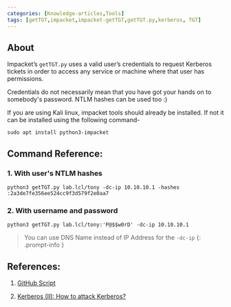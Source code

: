 ```yaml
---
categories: [Knowledge-articles,Tools]
tags: [getTGT,impacket,impacket-getTGT,getTGT.py,kerberos, TGT]
---
```


## About
Impacket’s `getTGT.py` uses a valid user’s credentials to request Kerberos tickets in order to access any service or machine where that user has permissions.

Credentials do not necessarily mean that you have got your hands on to somebody's password. NTLM hashes can be used too :)

If you are using Kali linux, impacket tools should already be installed. If not it can be installed using the following command-

```shell
sudo apt install python3-impacket
```

## **Command Reference:**
### 1. With user's NTLM hashes

```shell
python3 getTGT.py lab.lcl/tony -dc-ip 10.10.10.1 -hashes :2a3de7fe356ee524cc9f3d579f2e0aa7
```
### 2. With username and password

```shell
python3 getTGT.py lab.lcl/tony:'P@$$w0rD' -dc-ip 10.10.10.1
```
> You can use DNS Name instead of IP Address for the `-dc-ip`
{: .prompt-info }


## References:

1. [GitHub Script](https://github.com/SecureAuthCorp/impacket/blob/master/examples/getTGT.py)

2. [Kerberos (II): How to attack Kerberos?
](https://www.tarlogic.com/en/blog/how-to-attack-kerberos/)
